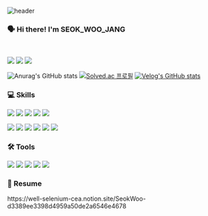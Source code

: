 ![header](https://capsule-render.vercel.app/api?type=waving&color=timeGradient&height=150&section=footer&text=SEOK%20WOO%20JANG&fontSize=75&animation=fadeIn&fontAlignY=48&desc=Thank%20you%20for%20coming%20to%20my%20github🌠&descAlignY=80&descAlign=60)
  <h3>
   🗣 Hi there! I'm <b>SEOK_WOO_JANG</b><br/>
</h3>
<br/>
<p>
  <a href="mailto:jsw4215van@gmail.com" target="_blank"><img src="https://img.shields.io/badge/Gmail-EA4335?style=flat-square&logo=Gmail&logoColor=white"/></a>  
  <a href="https://velog.io/@jsw4215" target="_blank"><img src="https://img.shields.io/badge/Velog-40E0D0?style=flat-square"/></a>
<a href="https://hits.seeyoufarm.com"><img src="https://hits.seeyoufarm.com/api/count/incr/badge.svg?url=https%3A%2F%2Fgithub.com%2Fjsw4215%2Fhit-counter&count_bg=%2300A647&title_bg=%231A1A1A&icon=&icon_color=%23E7E7E7&title=Today&edge_flat=false"/></a>

![Anurag's GitHub stats](https://github-readme-stats.vercel.app/api?username=jsw4215&show_icons=true&theme=tokyonight)
[![Solved.ac
프로필](http://mazassumnida.wtf/api/v2/generate_badge?boj=jsw4215)](https://solved.ac/jsw4215)
[![Velog's GitHub stats](https://velog-readme-stats.vercel.app/api?name=jsw4215&tag=TIL&color=dark)](https://velog.io/@vivala0519)

### 💻 Skills 
<p>
<img src="https://img.shields.io/badge/javascript-F7DF1E?style=flat-square&logo=javascript&logoColor=black"> 
  <img src="https://img.shields.io/badge/React-87CEFA?style=flat-square&logo=React&logoColor=white">
    <img src="https://img.shields.io/badge/java-E0234E?style=flat-square&logo=java&logoColor=white">
    <img src="https://img.shields.io/badge/socket.io-FFFFE0?style=flat-square&logo=socket.io&logoColor=black">
    <img src="https://img.shields.io/badge/webRTC-339933?style=flat-square&logo=webRTC&logoColor=black">
  </p>
<p>
    <img src="https://img.shields.io/badge/flask-4479A1?style=flat-square&logo=flask&logoColor=white"> 
    <img src="https://img.shields.io/badge/mongoDB-47A248?style=flat-square&logo=MongoDB&logoColor=white">  
    <img src="https://img.shields.io/badge/AWS S3-232F3E?style=flat-square&logo=amazonaws&logoColor=white">
    <img src="https://img.shields.io/badge/AWS cloudfront-232F3E?style=flat-square&logo=amazonaws&logoColor=white">
    <img src="https://img.shields.io/badge/AWS route53-232F3E?style=flat-square&logo=amazonaws&logoColor=white">
    <img src="https://img.shields.io/badge/firebase-A9A9A9?style=flat-square&logo=firebase&logoColor=black"> 
  </p>

### 🛠 Tools
<p>
  <img src="https://img.shields.io/badge/VSCode-007ACC?style=flat-square&logo=Visual Studio Code&logoColor=white"/>
  <img src="https://img.shields.io/badge/AndroidStudio-6B8E23?style=flat-square&logo=AndroidStudio&logoColor=white"/>
  <img src="https://img.shields.io/badge/Git-F05032?style=flat-square&logo=Git&logoColor=white"/>
<img src="https://img.shields.io/badge/Github-181717?style=flat-square&logo=github&logoColor=white">
  <img src="https://img.shields.io/badge/Slack-4A154B?style=flat-square&logo=Slack&logoColor=white"/>
</p>

### 📜 Resume
<p>
  https://well-selenium-cea.notion.site/SeokWoo-d3389ee3398d4959a50de2a6546e4678
</p>
